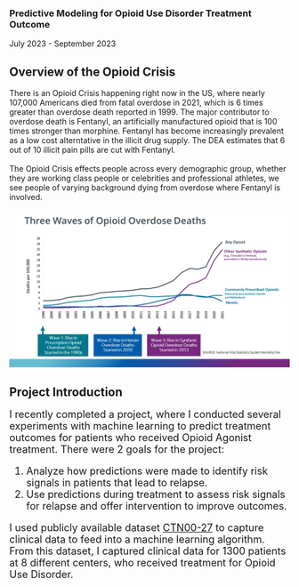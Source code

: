 ### Predictive Modeling for Opioid Use Disorder Treatment Outcome
July 2023 - September 2023

## Overview of the Opioid Crisis

There is an Opioid Crisis happening right now in the US, where nearly 107,000 Americans died from fatal overdose in 2021, which is 6 times greater than overdose death reported in 1999.  The major contributor to overdose death is Fentanyl, an artificially manufactured opioid that is 100 times stronger than morphine.  Fentanyl has become increasingly prevalent as a low cost alterntative in the illicit drug supply.  The DEA estimates that 6 out of 10 illicit pain pills are cut with Fentanyl.<br>
<br> The Opioid Crisis effects people across every demographic group, whether they are working class people or celebrities and professional athletes, we see people of varying background dying from overdose where Fentanyl is involved. </font>

![oud stats](images/o.png)

## Project Introduction
<font size="4"> I recently completed a project, where I conducted several experiments with machine learning to predict treatment outcomes for patients who received Opioid Agonist treatment.  There were 2 goals for the project:<br>
 1) Analyze how predictions were made to identify risk signals in patients that lead to relapse.<br> 
2) Use predictions during treatment to assess risk signals for relapse and offer intervention to improve outcomes.

I used publicly available dataset [CTN00-27](https://datashare.nida.nih.gov/study/nida-ctn-0027) to capture clinical data to feed into a machine learning algorithm.  From this dataset, I captured clinical data for 1300 patients at 8 different centers, who received treatment for Opioid Use Disorder.
